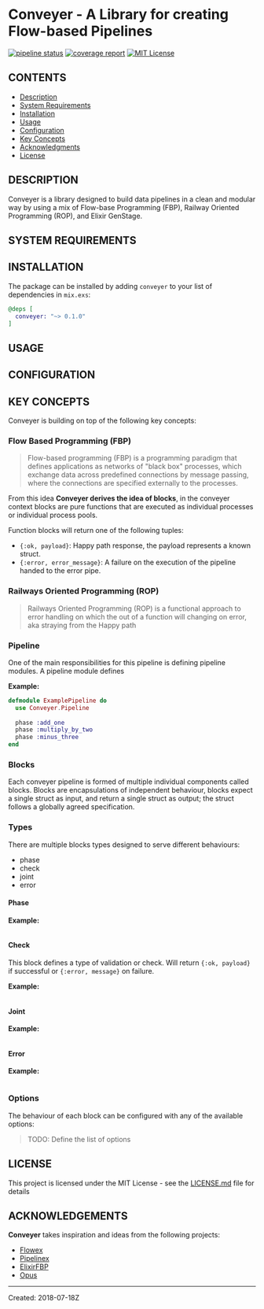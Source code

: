 # Conveyer - A Library for creating Flow-based Pipelines

[![pipeline status](https://gitlab.com/bloccsio/conveyer/badges/master/pipeline.svg)](https://gitlab.com/bloccsio/conveyer/commits/master)
[![coverage report](https://gitlab.com/bloccsio/conveyer/badges/master/coverage.svg)](https://gitlab.com/bloccsio/conveyer/commits/master)
[![MIT License](https://img.shields.io/badge/license-MIT-blue.svg)](https://gitlab.com/bloccsio/conveyer/blob/master/LICENSE)

## CONTENTS
- [Description](#description)
- [System Requirements](#system-requirements)
- [Installation](#installation)
- [Usage](#usage)
- [Configuration](#configuration)
- [Key Concepts](#key-concepts)
- [Acknowledgments](#acknowledgments)
- [License](#License)

## DESCRIPTION

Conveyer is a library designed to build data pipelines in a clean and modular way by using a mix of Flow-base Programming (FBP), Railway Oriented Programming (ROP), and Elixir GenStage. 

## SYSTEM REQUIREMENTS

## INSTALLATION
The package can be installed by adding `conveyer` to your list of dependencies in `mix.exs`:
```elixir
@deps [
  conveyer: "~> 0.1.0"
]
```
## USAGE



## CONFIGURATION

## KEY CONCEPTS
Conveyer is building on top of the following key concepts:

### Flow Based Programming (FBP)

> Flow-based programming (FBP) is a programming paradigm that defines applications as networks of "black box" processes, which exchange data across predefined connections by message passing, where the connections are specified externally to the processes.

From this idea **Conveyer derives the idea of blocks**, in the conveyer context blocks are pure functions that are executed as individual processes or individual process pools.

Function blocks will return one of the following tuples: 

- `{:ok, payload}`: Happy path response, the payload represents a known struct.
- `{:error, error_message}`: A failure on the execution of the pipeline handed to the error pipe.


### Railways Oriented Programming (ROP)
> Railways Oriented Programming (ROP) is a functional approach to error handling on which the out of a function will changing on error, aka straying from the Happy path


### Pipeline
One of the main responsibilities for this pipeline is defining pipeline modules. A pipeline module defines 

**Example:**
```elixir
defmodule ExamplePipeline do 
  use Conveyer.Pipeline
  
  phase :add_one
  phase :multiply_by_two
  phase :minus_three
end
```

### Blocks

Each conveyer pipeline is formed of multiple individual components called blocks. Blocks are encapsulations of independent behaviour, blocks expect a single struct as input, and return a single struct as output; the struct follows a globally agreed specification. 

### Types

There are multiple blocks types designed to serve different behaviours:

- phase
- check 
- joint
- error

#### Phase 

**Example:**
```elixir

```

#### Check 
This block defines a type of validation or check. Will return `{:ok, payload}` if successful or `{:error, message}` on failure. 

**Example:**
```elixir

```

#### Joint 

**Example:**
```elixir

```

#### Error 

**Example:**
```elixir

```

### Options

The behaviour of each block can be configured with any of the available options:

> TODO: Define the list of options  

## LICENSE

This project is licensed under the MIT License - see the [LICENSE.md](LICENSE) file for details

## ACKNOWLEDGEMENTS

**Conveyer** takes inspiration and ideas from the following projects:

- [Flowex](https://github.com/antonmi/flowex)
- [Pipelinex](https://github.com/PhillippOhlandt/pipelinex)
- [ElixirFBP](https://github.com/pcmarks/ElixirFBP)
- [Opus](https://github.com/zorbash/opus)
----
Created:  2018-07-18Z
